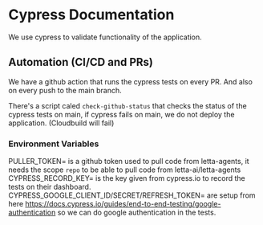 # Cypress Documentation
We use cypress to validate functionality of the application. 

## Automation (CI/CD and PRs)
We have a github action that runs the cypress tests on every PR. And also on every push to the main branch.

There's a script caled `check-github-status` that checks the status of the cypress tests on main, if cypress fails on main,
we do not deploy the application. (Cloudbuild will fail)

### Environment Variables
PULLER_TOKEN= is a github token used to pull code from letta-agents, it needs the scope `repo` to be able to pull code from letta-ai/letta-agents
CYPRESS_RECORD_KEY= is the key given from cypress.io to record the tests on their dashboard.
CYPRESS_GOOGLE_CLIENT_ID/SECRET/REFRESH_TOKEN= are setup from here https://docs.cypress.io/guides/end-to-end-testing/google-authentication so we can do google authentication in the tests.
